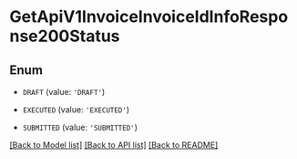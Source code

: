 # GetApiV1InvoiceInvoiceIdInfoResponse200Status


## Enum

* `DRAFT` (value: `'DRAFT'`)

* `EXECUTED` (value: `'EXECUTED'`)

* `SUBMITTED` (value: `'SUBMITTED'`)

[[Back to Model list]](../README.md#documentation-for-models) [[Back to API list]](../README.md#documentation-for-api-endpoints) [[Back to README]](../README.md)


